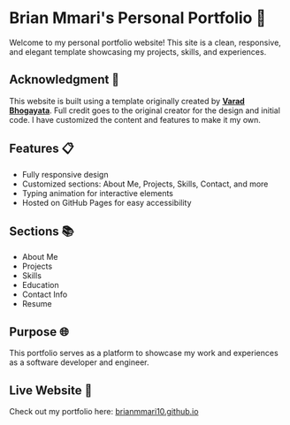 # Brian Mmari's Personal Portfolio 🌟

Welcome to my personal portfolio website! This site is a clean, responsive, and elegant template showcasing my projects, skills, and experiences.

## Acknowledgment 🙌

This website is built using a template originally created by **[Varad Bhogayata](https://github.com/varadbhogayata)**. Full credit goes to the original creator for the design and initial code. I have customized the content and features to make it my own.

## Features 📋
- Fully responsive design
- Customized sections: About Me, Projects, Skills, Contact, and more
- Typing animation for interactive elements
- Hosted on GitHub Pages for easy accessibility

## Sections 📚
- About Me
- Projects
- Skills
- Education
- Contact Info
- Resume

## Purpose 🌐
This portfolio serves as a platform to showcase my work and experiences as a software developer and engineer.

## Live Website 🚀
Check out my portfolio here: [brianmmari10.github.io](https://brianmmari10.github.io)
